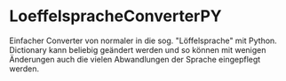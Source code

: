 # LoeffelspracheConverterPY
Einfacher Converter von normaler in die sog. "Löffelsprache" mit Python. Dictionary kann beliebig geändert werden und so können mit wenigen Änderungen auch die vielen Abwandlungen der Sprache eingepflegt werden.
